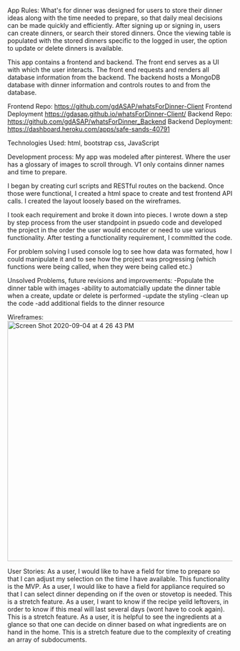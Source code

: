 App Rules:
What's for dinner was designed for users to store their dinner ideas along with the time needed
to prepare, so that daily meal decisions can be made quickly and efficiently. After signing up or signing in, users can create dinners, or search their stored dinners. Once the viewing table is populated with the stored dinners specific to the logged in user, the option to update or delete dinners is available.

This app contains a frontend and backend. The front end serves as a UI with which the user
interacts. The front end requests and renders all database information from the backend. The backend hosts a MongoDB database with dinner information and controls routes to and from the database.

Frontend Repo: https://github.com/gdASAP/whatsForDinner-Client
Frontend Deployment https://gdasap.github.io/whatsForDinner-Client/
Backend Repo: https://github.com/gdASAP/whatsForDinner_Backend
Backend Deployment: https://dashboard.heroku.com/apps/safe-sands-40791

Technologies Used:
html, bootstrap css, JavaScript

Development process:
My app was modeled after pinterest. Where the user has a glossary of images to scroll through. V1 only contains dinner names and time to prepare.

I began by creating curl scripts and RESTful routes on the backend. Once those were functional, I created a html space to create and test frontend API calls. I created the layout loosely based on the wireframes.

I took each requirement and broke it down into pieces. I wrote down a step by step process from the user standpoint in psuedo code and developed the project in the order the user would encouter or need to use various functionality. After testing a functionality requirement, I committed the code.

For problem solving I used console log to see how data was formated, how I could manipulate it and to see how the project was progressing (which functions were being called, when they were being called etc.)

Unsolved Problems, future revisions and improvements:
-Populate the dinner table with images
-ability to automatcially update the dinner table when a create, update or delete is performed
-update the styling
-clean up the code
-add additional fields to the dinner resource

Wireframes:
<img width="538" alt="Screen Shot 2020-09-04 at 4 26 43 PM" src="https://media.git.generalassemb.ly/user/30427/files/749d3080-f867-11ea-91cb-7e1abe9f707b">

User Stories:
As a user, I would like to have a field for time to prepare so that I can adjust my selection on the time I have available. This functionality is the MVP.
As a user, I would like to have a field for appliance required so that I can select dinner depending on if the oven or stovetop is needed. This is a stretch feature.
As a user, I want to know if the recipe yeild leftovers, in order to know if this meal will last several days (wont have to cook again). This is a stretch feature.
As a user, it is helpful to see the ingredients at a glance so that one can decide on dinner based on what ingredients are on hand in the home. This is a stretch feature due to the complexity of creating an array of subdocuments.

